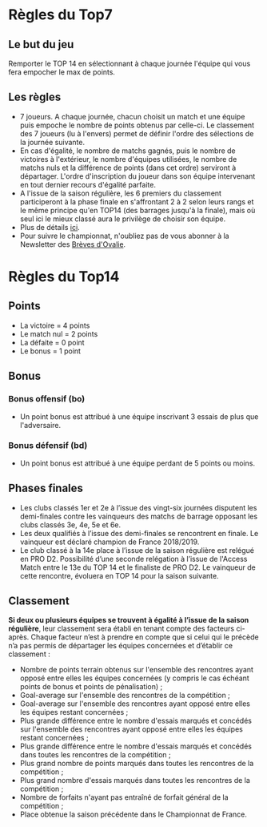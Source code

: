 # Règles du Top7
## Le but du jeu
Remporter le TOP 14 en sélectionnant à chaque journée l'équipe qui vous fera empocher le max de points.
## Les règles
* 7 joueurs. A chaque journée, chacun choisit un match et une équipe puis empoche le nombre de points obtenus par celle-ci. Le classement des 7 joueurs (lu à l'envers) permet de définir l'ordre des sélections de la journée suivante.
* En cas d'égalité, le nombre de matchs gagnés, puis le nombre de victoires à l'extérieur, le nombre d'équipes utilisées, le nombre de matchs nuls et la différence de points (dans cet ordre) serviront à départager. L'ordre d'inscription du joueur dans son équipe intervenant en tout dernier recours d'égalité parfaite.
* A l'issue de la saison régulière, les 6 premiers du classement participeront à la phase finale en s'affrontant 2 à 2 selon leurs rangs et le même principe qu'en TOP14 (des barrages jusqu'à la finale), mais où seul ici le mieux classé aura le privilège de choisir son équipe.
* Plus de détails [ici](http://www.lesbrevesdovalie.com/archives/2014/08/10/30387761.html).
* Pour suivre le championnat, n'oubliez pas de vous abonner à la Newsletter des [Brèves d'Ovalie](http://www.lesbrevesdovalie.com/).

# Règles du Top14
## Points
* La victoire = 4 points
* Le match nul = 2 points
* La défaite = 0 point
* Le bonus = 1 point

## Bonus
### Bonus offensif (bo)
* Un point bonus est attribué à une équipe inscrivant 3 essais de plus que l'adversaire.
### Bonus défensif (bd)
* Un point bonus est attribué à une équipe perdant de 5 points ou moins.
## Phases finales
* Les clubs classés 1er et 2e à l’issue des vingt-six journées disputent les demi-finales contre les vainqueurs des matchs de barrage opposant les clubs classés 3e, 4e, 5e et 6e.
* Les deux qualifiés à l’issue des demi-finales se rencontrent en finale. Le vainqueur est déclaré champion de France 2018/2019.
* Le club classé à la 14e place à l’issue de la saison régulière est relégué en PRO D2. Possibilité d’une seconde relégation à l’issue de l'Access Match entre le 13e du TOP 14 et le finaliste de PRO D2. Le vainqueur de cette rencontre, évoluera en TOP 14 pour la saison suivante.
## Classement 
**Si deux ou plusieurs équipes se trouvent à égalité à l’issue de la saison régulière**, leur classement sera établi en tenant compte des facteurs ci-après. Chaque facteur n’est à prendre en compte que si celui qui le précède n’a pas permis de départager les équipes concernées et d’établir ce classement :
- Nombre de points terrain obtenus sur l'ensemble des rencontres ayant opposé entre elles les équipes concernées (y compris le cas échéant points de bonus et points de pénalisation) ;
- Goal-average sur l'ensemble des rencontres de la compétition ;
- Goal-average sur l'ensemble des rencontres ayant opposé entre elles les équipes restant concernées ;
- Plus grande différence entre le nombre d'essais marqués et concédés sur l'ensemble des rencontres ayant opposé entre elles les équipes restant concernées ;
- Plus grande différence entre le nombre d'essais marqués et concédés dans toutes les rencontres de la compétition ;
- Plus grand nombre de points marqués dans toutes les rencontres de la compétition ;
- Plus grand nombre d'essais marqués dans toutes les rencontres de la compétition ;
- Nombre de forfaits n'ayant pas entraîné de forfait général de la compétition ;
- Place obtenue la saison précédente dans le Championnat de France.
